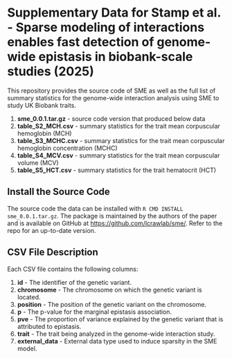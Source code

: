 # Supplementary Data for Stamp et al. - Sparse modeling of interactions enables fast detection of genome-wide epistasis in biobank-scale studies (2025)

This repository provides the source code of SME as well as the full list of 
summary statistics for the genome-wide interaction analysis using SME to study 
UK Biobank traits.

1. **sme_0.0.1.tar.gz** - source code version that produced below data
2. **table_S2_MCH.csv** - summary statistics for the trait mean corpuscular
   hemoglobin (MCH)
3. **table_S3_MCHC.csv** - summary statistics for the trait mean corpuscular 
   hemoglobin concentration (MCHC) 
4. **table_S4_MCV.csv** - summary statistics for the trait mean corpuscular 
   volume 
   (MCV)
5. **table_S5_HCT.csv** - summary statistics for the trait hematocrit (HCT)

## Install the Source Code

The source code the data can be installed with `R CMD INSTALL sme_0.0.1.tar.gz`. The 
package is maintained by the authors of the paper and is available on GitHub
at https://github.com/lcrawlab/sme/. Refer to the repo for an up-to-date 
version.

## CSV File Description

Each CSV file contains the following columns:

1.	**id** - The identifier of the genetic variant.
2.	**chromosome** - The chromosome on which the genetic variant is located.
3.	**position** - The position of the genetic variant on the chromosome.
4.	**p** - The p-value for the marginal epistasis association.
5.	**pve** - The proportion of variance explained by the genetic variant that 
      is attributed to epistasis.
6.	**trait** - The trait being analyzed in the genome-wide interaction study.
7.	**external_data** - External data type used to induce sparsity in the 
      SME model.
